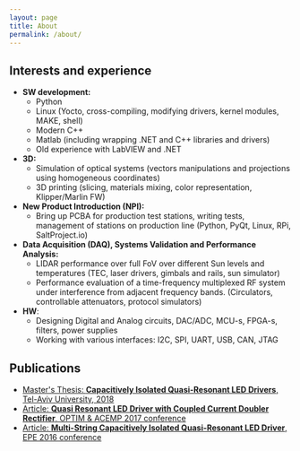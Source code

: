 ```yaml
---
layout: page
title: About
permalink: /about/
---
```


<script src="https://platform.linkedin.com/badges/js/profile.js" async defer type="text/javascript"></script>
<!-- <div class="badge-base LI-profile-badge" data-locale="en_US" data-size="medium" data-theme="light" data-type="VERTICAL" data-vanity="alexbaz" data-version="v1"><a class="badge-base__link LI-simple-link" href="https://ca.linkedin.com/in/alexbaz?trk=profile-badge"></a></div> -->

<div class="badge-base LI-profile-badge" data-locale="en_US" data-size="large" data-theme="light" data-type="HORIZONTAL" data-vanity="alexbaz" data-version="v1"><a class="badge-base__link LI-simple-link" href="https://ca.linkedin.com/in/alexbaz?trk=profile-badge"></a></div>
              

## Interests and experience
- **SW development:**
  - Python
  - Linux (Yocto, cross-compiling, modifying drivers, kernel modules, MAKE, shell)
  - Modern C++ 
  - Matlab (including wrapping .NET and C++ libraries and drivers)
  - Old experience with LabVIEW and .NET
- **3D:**
  - Simulation of optical systems (vectors manipulations and projections using homogeneous coordinates)
  - 3D printing (slicing, materials mixing, color representation, Klipper/Marlin FW)
- **New Product Introduction (NPI):**
  - Bring up PCBA for production test stations, writing tests, management of stations on production line (Python, PyQt, Linux, RPi, SaltProject.io)
- **Data Acquisition (DAQ), Systems Validation and Performance Analysis:**
  - LIDAR performance over full FoV over different Sun levels and temperatures (TEC, laser drivers, gimbals and rails, sun simulator)
  - Performance evaluation of a time-frequency multiplexed RF system under interference from adjacent frequency bands. (Circulators, controllable attenuators, protocol simulators)
- **HW**:
  - Designing Digital and Analog circuits, DAC/ADC, MCU-s, FPGA-s, filters, power supplies
  - Working with various interfaces: I2C, SPI, UART, USB, CAN, JTAG

## Publications

- [Master's Thesis: **Capacitively Isolated Quasi-Resonant LED Drivers**, Tel-Aviv University, 2018 ](../resources/Alexander_Bazarov_MSc_thesis.pdf)
- [Article: **Quasi Resonant LED Driver with Coupled Current Doubler Rectifier**, OPTIM & ACEMP 2017 conference](../resources/Quasi_Resonant_LED_Driver_with_Coupled_Current_Doubler_Rectifier.pdf)
- [Article: **Multi-String Capacitively Isolated Quasi-Resonant LED Driver**, EPE 2016 conference](../resources/Multi-String_Capacitively_Isolated_Quasi-Resonant_LED_Driver.pdf)


